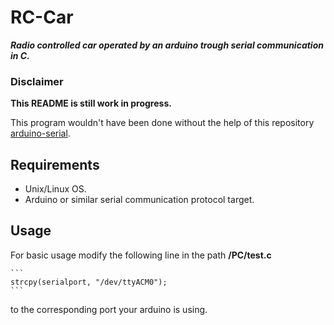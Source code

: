 # RC-Car

**_Radio controlled car operated by an arduino trough serial communication in C._**

### Disclaimer
**This README is still work in progress.**

This program wouldn't have been done without the help of this repository [arduino-serial](https://github.com/todbot/arduino-serial).

## Requirements
* Unix/Linux OS.
* Arduino or similar serial communication protocol target.

## Usage
For basic usage modify the following line in the path **/PC/test.c**

    ```
    strcpy(serialport, "/dev/ttyACM0"); 
    ```
to the corresponding port your arduino is using.